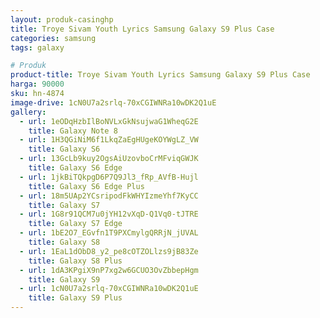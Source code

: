 ```yaml
---
layout: produk-casinghp
title: Troye Sivam Youth Lyrics Samsung Galaxy S9 Plus Case
categories: samsung
tags: galaxy

# Produk
product-title: Troye Sivam Youth Lyrics Samsung Galaxy S9 Plus Case
harga: 90000
sku: hn-4874
image-drive: 1cN0U7a2srlq-70xCGIWNRa10wDK2Q1uE
gallery:
  - url: 1eODqHzbIlBoNVLxGkNsujwaG1WheqG2E
    title: Galaxy Note 8
  - url: 1H3QGiNiM6f1LkqZaEgHUgeKOYWgLZ_VW
    title: Galaxy S6
  - url: 13GcLb9kuy2OgsAiUzovboCrMFviqGWJK
    title: Galaxy S6 Edge
  - url: 1jkBiTQkpgD6P7Q9Jl3_fRp_AVfB-Hujl
    title: Galaxy S6 Edge Plus
  - url: 18m5UAp2YCsripodFkWHYIzmeYhf7KyCC
    title: Galaxy S7
  - url: 1G8r91QCM7u0jYH12vXqD-Q1Vq0-tJTRE
    title: Galaxy S7 Edge
  - url: 1bE2O7_EGvfn1T9PXCmylgQRRjN_jUVAL
    title: Galaxy S8
  - url: 1EaL1dObD8_y2_pe8cOTZOLlzs9jB83Ze
    title: Galaxy S8 Plus
  - url: 1dA3KPgiX9nP7xg2w6GCUO3OvZbbepHgm
    title: Galaxy S9
  - url: 1cN0U7a2srlq-70xCGIWNRa10wDK2Q1uE
    title: Galaxy S9 Plus
---
```

